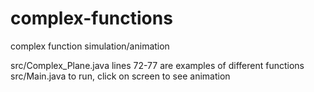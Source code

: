 # complex-functions
complex function simulation/animation

src/Complex_Plane.java lines 72-77 are examples of different functions
src/Main.java to run, click on screen to see animation
